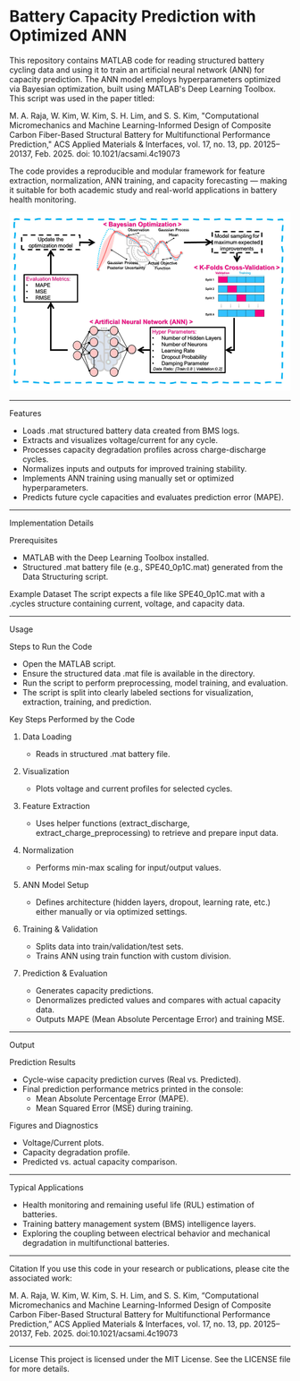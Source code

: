 # Battery Capacity Prediction with Optimized ANN

This repository contains MATLAB code for reading structured battery cycling data and using it to train an artificial neural network (ANN) for capacity prediction. The ANN model employs hyperparameters optimized via Bayesian optimization, built using MATLAB's Deep Learning Toolbox.
This script was used in the paper titled:

M. A. Raja, W. Kim, W. Kim, S. H. Lim, and S. S. Kim,
"Computational Micromechanics and Machine Learning-Informed Design of Composite Carbon Fiber-Based Structural Battery for Multifunctional Performance Prediction," ACS Applied Materials & Interfaces, vol. 17, no. 13, pp. 20125–20137, Feb. 2025. doi: 10.1021/acsami.4c19073

The code provides a reproducible and modular framework for feature extraction, normalization, ANN training, and capacity forecasting — making it suitable for both academic study and real-world applications in battery health monitoring.

<div align="center">
  <img src="Framework.png" alt="Data Structuring Overview" />
</div>



---

Features
- Loads .mat structured battery data created from BMS logs.
- Extracts and visualizes voltage/current for any cycle.
- Processes capacity degradation profiles across charge-discharge cycles.
- Normalizes inputs and outputs for improved training stability.
- Implements ANN training using manually set or optimized hyperparameters.
- Predicts future cycle capacities and evaluates prediction error (MAPE).

---

Implementation Details

Prerequisites
- MATLAB with the Deep Learning Toolbox installed.
- Structured .mat battery file (e.g., SPE40_0p1C.mat) generated from the Data Structuring script.

Example Dataset
The script expects a file like SPE40_0p1C.mat with a .cycles structure containing current, voltage, and capacity data.

---

Usage

Steps to Run the Code
- Open the MATLAB script.
- Ensure the structured data .mat file is available in the directory.
- Run the script to perform preprocessing, model training, and evaluation.
- The script is split into clearly labeled sections for visualization, extraction, training, and prediction.

Key Steps Performed by the Code

1. Data Loading
   - Reads in structured .mat battery file.

2. Visualization
   - Plots voltage and current profiles for selected cycles.

3. Feature Extraction
   - Uses helper functions (extract_discharge, extract_charge_preprocessing) to retrieve and prepare input data.

4. Normalization
   - Performs min-max scaling for input/output values.

5. ANN Model Setup
   - Defines architecture (hidden layers, dropout, learning rate, etc.) either manually or via optimized settings.

6. Training & Validation
   - Splits data into train/validation/test sets.
   - Trains ANN using train function with custom division.

7. Prediction & Evaluation
   - Generates capacity predictions.
   - Denormalizes predicted values and compares with actual capacity data.
   - Outputs MAPE (Mean Absolute Percentage Error) and training MSE.

---

Output

Prediction Results
- Cycle-wise capacity prediction curves (Real vs. Predicted).
- Final prediction performance metrics printed in the console:
  - Mean Absolute Percentage Error (MAPE).
  - Mean Squared Error (MSE) during training.

Figures and Diagnostics
- Voltage/Current plots.
- Capacity degradation profile.
- Predicted vs. actual capacity comparison.

---

Typical Applications
- Health monitoring and remaining useful life (RUL) estimation of batteries.
- Training battery management system (BMS) intelligence layers.
- Exploring the coupling between electrical behavior and mechanical degradation in multifunctional batteries.

---

Citation
If you use this code in your research or publications, please cite the associated work:

M. A. Raja, W. Kim, W. Kim, S. H. Lim, and S. S. Kim,
“Computational Micromechanics and Machine Learning-Informed Design of Composite Carbon Fiber-Based Structural Battery for Multifunctional Performance Prediction,”
ACS Applied Materials & Interfaces, vol. 17, no. 13, pp. 20125–20137, Feb. 2025. doi:10.1021/acsami.4c19073

---

License
This project is licensed under the MIT License. See the LICENSE file for more details.
